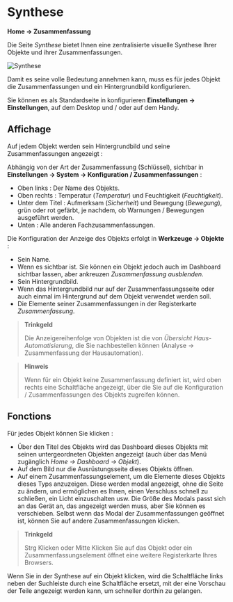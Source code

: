 # Synthese
**Home → Zusammenfassung**

Die Seite *Synthese* bietet Ihnen eine zentralisierte visuelle Synthese Ihrer Objekte und ihrer Zusammenfassungen.

![Synthese](./images/synthesis_intro.gif)

Damit es seine volle Bedeutung annehmen kann, muss es für jedes Objekt die Zusammenfassungen und ein Hintergrundbild konfigurieren.

Sie können es als Standardseite in konfigurieren **Einstellungen → Einstellungen**, auf dem Desktop und / oder auf dem Handy.

## Affichage

Auf jedem Objekt werden sein Hintergrundbild und seine Zusammenfassungen angezeigt :

Abhängig von der Art der Zusammenfassung (Schlüssel), sichtbar in **Einstellungen → System → Konfiguration / Zusammenfassungen** :
- Oben links : Der Name des Objekts.
- Oben rechts : Temperatur (*Temperatur*) und Feuchtigkeit (*Feuchtigkeit*).
- Unter dem Titel : Aufmerksam (*Sicherheit*) und Bewegung (*Bewegung*), grün oder rot gefärbt, je nachdem, ob Warnungen / Bewegungen ausgeführt werden.
- Unten : Alle anderen Fachzusammenfassungen.

Die Konfiguration der Anzeige des Objekts erfolgt in **Werkzeuge → Objekte** :
- Sein Name.
- Wenn es sichtbar ist. Sie können ein Objekt jedoch auch im Dashboard sichtbar lassen, aber ankreuzen *Zusammenfassung ausblenden*.
- Sein Hintergrundbild.
- Wenn das Hintergrundbild nur auf der Zusammenfassungsseite oder auch einmal im Hintergrund auf dem Objekt verwendet werden soll.
- Die Elemente seiner Zusammenfassungen in der Registerkarte *Zusammenfassung*.

> **Trinkgeld**
>
> Die Anzeigereihenfolge von Objekten ist die von *Übersicht Haus-Automatisierung*, die Sie nachbestellen können (Analyse → Zusammenfassung der Hausautomation).

> **Hinweis**
>
> Wenn für ein Objekt keine Zusammenfassung definiert ist, wird oben rechts eine Schaltfläche angezeigt, über die Sie auf die Konfiguration / Zusammenfassungen des Objekts zugreifen können.

## Fonctions

Für jedes Objekt können Sie klicken :
- Über den Titel des Objekts wird das Dashboard dieses Objekts mit seinen untergeordneten Objekten angezeigt (auch über das Menü zugänglich *Home → Dashboard → Objekt*).
- Auf dem Bild nur die Ausrüstungsseite dieses Objekts öffnen.
- Auf einem Zusammenfassungselement, um die Elemente dieses Objekts dieses Typs anzuzeigen. Diese werden modal angezeigt, ohne die Seite zu ändern, und ermöglichen es Ihnen, einen Verschluss schnell zu schließen, ein Licht einzuschalten usw. Die Größe des Modals passt sich an das Gerät an, das angezeigt werden muss, aber Sie können es verschieben. Selbst wenn das Modal der Zusammenfassungen geöffnet ist, können Sie auf andere Zusammenfassungen klicken.


> **Trinkgeld**
>
> Strg Klicken oder Mitte Klicken Sie auf das Objekt oder ein Zusammenfassungselement öffnet eine weitere Registerkarte Ihres Browsers.

Wenn Sie in der Synthese auf ein Objekt klicken, wird die Schaltfläche links neben der Suchleiste durch eine Schaltfläche ersetzt, mit der eine Vorschau der Teile angezeigt werden kann, um schneller dorthin zu gelangen.


